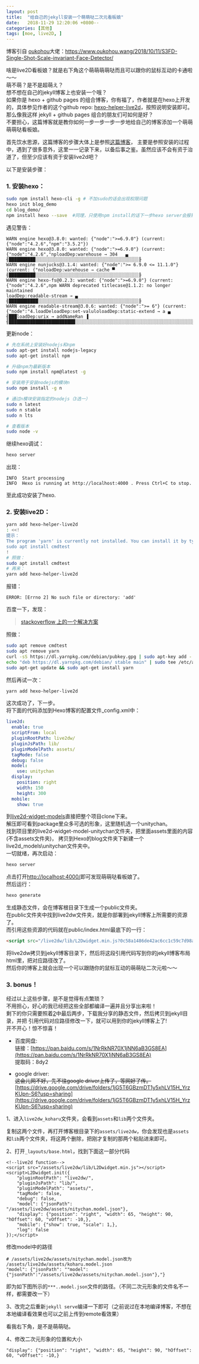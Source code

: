 ```yaml
---
layout: post
title:  "给自己的jekyll安装一个萌萌哒二次元看板娘"
date:   2018-11-29 12:20:06 +0800--
categories: [其他]
tags: [moe, live2D, ]  
---
```


博客引自 [oukohou](https://github.com/oukohou)大佬：https://www.oukohou.wang/2018/10/11/S3FD-Single-Shot-Scale-invariant-Face-Detector/

啥是live2D看板娘？就是右下角这个萌萌萌萌哒而且可以跟你的鼠标互动的卡通啦～～  
萌不萌？是不是超萌え？  
想不想在自己的jekyll博客上也安装一个哦？  
如果你是 hexo + github pages 的组合博客，你有福了，作者就是在hexo上开发的，具体参见作者的这个github repo:
[hexo-helper-live2d](https://github.com/EYHN/hexo-helper-live2d)，按照说明安装即可。  
那么像我这样 jekyll + github pages 组合的朋友们可如何是好？  
不要担心，这篇博客就是教你如何一步一步一步一步地给自己的博客添加一个萌萌萌萌哒看板娘。  

首先饮水思源，这篇博客的步骤大体上是参照[这篇博客](https://done.moe/tutorial/2018/08/11/how-to-add-cute-live2d-in-jekyll-blog/#fnref:1)，
主要是参照安装的过程中，遇到了很多意外，这里一一记录下来，以备后事之鉴。虽然应该不会有资于治道了，但至少应该有资于安装live2d吧？  

以下是安装步骤： 

### 1. 安装hexo：  

```bash
sudo npm install hexo-cli -g # 不加sudo的话会出现权限问题  
hexo init blog_demo  
cd blog_demo/  
npm install hexo --save  #同理，只使用npm install的话下一步hexo server会报错  

```

遇见警告：
```text
WARN engine hexo@3.8.0: wanted: {"node":">=6.9.0"} (current: {"node":"4.2.6","npm":"3.5.2"})
WARN engine hexo@3.8.0: wanted: {"node":">=6.9.0"} (current: {"node":"4.2.6","nploadDep:warehouse → 304   ▄ ╢██████████░░░░░░░░░░░░░░░░░░░░░░░░░░░░░░░░░░░░░░░╟
WARN engine nunjucks@3.1.4: wanted: {"node":">= 6.9.0 <= 11.1.0"} (current: {"noloadDep:warehouse → cache ▀ ╢██████████░░░░░░░░░░░░░░░░░░░░░░░░░░░░░░░░░░░░░░░╟
WARN engine hexo-fs@0.2.3: wanted: {"node":">=6.9.0"} (current: {"node":"4.2.6",npm WARN deprecated titlecase@1.1.2: no longer maintained
loadDep:readable-stream → ▄ ╢███████████░░░░░░░░░░░░░░░░░░░░░░░░░░░░░░░░░░░░░░╟
WARN engine readable-stream@3.0.6: wanted: {"node":">= 6"} (current: {"node":"4.loadDeloadDep:set-valuloloadDep:static-extend → a ▄ ╢███loadDep:urix → addNameRan ▐ ╢█████████████████████████░░░░░░░░░░░░░░░░░░░░░░░░░░░░░░░░░░░░░░░░░░░░░░░░░░░░░░░░░░░░░░░░░░░░░░░░░░░░░░░░╟
```

更新node：
```bash
# 先在系统上安装好nodejs和npm
sudo apt-get install nodejs-legacy
sudo apt-get install npm

# 升级npm为最新版本
sudo npm install npm@latest -g

# 安装用于安装nodejs的模块n
sudo npm install -g n

# 通过n模块安装指定的nodejs（3选一）
sudo n latest
sudo n stable
sudo n lts

# 查看版本
sudo node -v
```


继续hexo调试：
```bash
hexo server
```
出现：
```text
INFO  Start processing
INFO  Hexo is running at http://localhost:4000 . Press Ctrl+C to stop.
```

至此成功安装了hexo.

### 2. 安装live2D：
```bash
yarn add hexo-helper-live2d
: <<!
提示：
The program 'yarn' is currently not installed. You can install it by typing:
sudo apt install cmdtest
!
# 照做：
sudo apt install cmdtest
# 再来：
yarn add hexo-helper-live2d
```
报错：
```text
ERROR: [Errno 2] No such file or directory: 'add'
```
百度一下，发现：
> [stackoverflow 上的一个解决方案](https://stackoverflow.com/questions/46013544/yarn-install-command-error-no-such-file-or-directory-install)

照做：
```bash
sudo apt remove cmdtest
sudo apt remove yarn
curl -sS https://dl.yarnpkg.com/debian/pubkey.gpg | sudo apt-key add -
echo "deb https://dl.yarnpkg.com/debian/ stable main" | sudo tee /etc/apt/sources.list.d/yarn.list
sudo apt-get update && sudo apt-get install yarn
```
然后再试一次：
```bash
yarn add hexo-helper-live2d
```
这次成功了，下一步。  
将下面的代码添加到Hexo博客的配置文件_config.xml中：  
```yaml
live2d:
  enable: true
  scriptFrom: local
  pluginRootPath: live2dw/
  pluginJsPath: lib/
  pluginModelPath: assets/
  tagMode: false
  debug: false
  model:
    use: unitychan
  display:
    position: right
    width: 150
    height: 300
  mobile:
    show: true
```

到[live2d-widget-models](https://github.com/xiazeyu/live2d-widget-models)直接把整个项目clone下来。  
解压即可看到package里众多可选的形象，这里随机选一个unitychan。  
找到项目里的live2d-widget-model-unitychan文件夹，把里面assets里面的内容(不含assets文件夹)，
拷贝到Hexo的blog文件夹下新建一个live2d_models\unitychan文件夹中。  
一切就绪，再次启动：  
```bash
hexo server
```
点击打开[http://localhost:4000/](http://localhost:4000/)即可发现萌萌哒看板娘了。  
然后运行：
```bash
hexo generate
```
生成静态文件，会在博客根目录下生成一个public文件夹。  
在public文件夹中找到live2dw文件夹，就是你部署到jekyll博客上所需要的资源了。  
而引用这些资源的代码就在public/index.html最底下的一行：
```html
<script src="/live2dw/lib/L2Dwidget.min.js?0c58a1486de42ac6cc1c59c7d98ae887"></script><script>L2Dwidget.init({"pluginRootPath":"live2dw/","pluginJsPath":"lib/","pluginModelPath":"assets/","tagMode":false,"debug":false,"model":{"jsonPath":"/live2dw/assets/unitychan.model.json"},"display":{"position":"right","width":150,"height":300},"mobile":{"show":true},"log":false});</script></body>
```
将live2dw拷贝到jekyll博客目录下，然后将这段引用代码写到你的jekyll博客布局html里，把对应路径改了。  
然后你的博客上就会出现一个可以跟随你的鼠标互动的萌萌哒二次元啦～～  

### 3. bonus！  
经过以上这些步骤，是不是觉得有点繁琐？  
不用担心，好心的我已经把这些全部都编译一遍并且分享出来啦！   
剩下的你只需要照着[2](###2.安装live2D：)中最后两步，下载我分享的静态文件，然后拷贝到jekyll目录，并把
引用代码对应路径修改一下，就可以用到你的jekyll博客上了!    
开不开心！惊不惊喜！  

- 百度网盘:    
  链接：[https://pan.baidu.com/s/1NrRkNR70X1jNN6aB3GS8EA](https://pan.baidu.com/s/1NrRkNR70X1jNN6aB3GS8EA)     
  提取码：8dy2   

- google driver:  
  ~~这会儿网不好，先不往google driver上传了，等网好了传。~~  
  [https://drive.google.com/drive/folders/1jG5T6GBzmDT1y5xhLV15H_YrzKUpn-S6?usp=sharing](https://drive.google.com/drive/folders/1jG5T6GBzmDT1y5xhLV15H_YrzKUpn-S6?usp=sharing)      

1、进入`live2dw_koharu`文件夹，会看到`assets`和`lib`两个文件夹。

复制这两个文件，再打开博客根目录下的`assets/live2dw`，你会发现也是`assets`和`lib`两个文件夹，将这两个删除，把刚才复制的那两个粘贴进来即可。

2、打开`_layouts/base.html`，找到下面这一部分代码

```
<!--live2d function-->
<script src="/assets/live2dw/lib/L2Dwidget.min.js"></script>
<script>L2Dwidget.init({
    "pluginRootPath": "live2dw/",
    "pluginJsPath": "lib/",
    "pluginModelPath": "assets/",
    "tagMode": false,
    "debug": false,
    "model": {"jsonPath": "/assets/live2dw/assets/nitychan.model.json"},
    "display": {"position": "right", "width": 65, "height": 90, "hOffset": 60, "vOffset": -10,},
    "mobile": {"show": true, "scale": 1,},
    "log": false
});</script>
```

修改model中的路径 

```
# /assets/live2dw/assets/nitychan.model.json改为 /assets/live2dw/assets/koharu.model.json
"model": {"jsonPath": ""model": {"jsonPath":"/assets/live2dw/assets/nitychan.model.json"},"}
```



即为如下图所示的`***..model.json`文件的路径。（不同二次元形象的文件名不一样，都需要改一下）

3、改完之后重新`jekyll serve`编译一下即可（之前说过在本地编译博客，不想在本地编译看效果也可以之前上传到remote看效果）

看我右下角，是不是萌萌哒。



4、修改二次元形象的位置和大小

```
"display": {"position": "right", "width": 65, "height": 90, "hOffset": 60, "vOffset": -10,}
```




